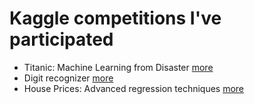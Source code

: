 # Kaggle competitions I've participated

- Titanic: Machine Learning from Disaster [more](https://www.kaggle.com/c/titanic/)
- Digit recognizer [more](https://www.kaggle.com/c/digit-recognizer)
- House Prices: Advanced regression techniques [more](https://www.kaggle.com/c/house-prices-advanced-regression-techniques/data)
